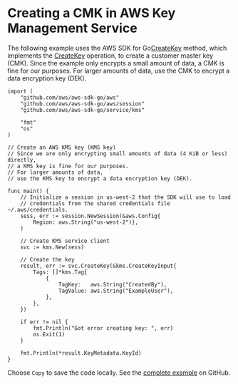 # Creating a CMK in AWS Key Management Service<a name="kms-example-create-key"></a>

The following example uses the AWS SDK for Go[CreateKey](https://docs.aws.amazon.com/sdk-for-go/api/service/kms/#KMS.CreateKey) method, which implements the [CreateKey](https://docs.aws.amazon.com/kms/latest/APIReference/API_CreateKey.html) operation, to create a customer master key \(CMK\)\. Since the example only encrypts a small amount of data, a CMK is fine for our purposes\. For larger amounts of data, use the CMK to encrypt a data encryption key \(DEK\)\.

```
import (
    "github.com/aws/aws-sdk-go/aws"
    "github.com/aws/aws-sdk-go/aws/session"
    "github.com/aws/aws-sdk-go/service/kms"

    "fmt"
    "os"
)

// Create an AWS KMS key (KMS key)
// Since we are only encrypting small amounts of data (4 KiB or less) directly,
// a KMS key is fine for our purposes.
// For larger amounts of data,
// use the KMS key to encrypt a data encryption key (DEK).

func main() {
    // Initialize a session in us-west-2 that the SDK will use to load
    // credentials from the shared credentials file ~/.aws/credentials.
    sess, err := session.NewSession(&aws.Config{
        Region: aws.String("us-west-2")},
    )

    // Create KMS service client
    svc := kms.New(sess)

    // Create the key
    result, err := svc.CreateKey(&kms.CreateKeyInput{
        Tags: []*kms.Tag{
            {
                TagKey:   aws.String("CreatedBy"),
                TagValue: aws.String("ExampleUser"),
            },
        },
    })

    if err != nil {
        fmt.Println("Got error creating key: ", err)
        os.Exit(1)
    }

    fmt.Println(*result.KeyMetadata.KeyId)
}
```

Choose `Copy` to save the code locally\. See the [complete example](https://github.com/awsdocs/aws-doc-sdk-examples/blob/master/go/example_code/kms/kms_create_key.go) on GitHub\.